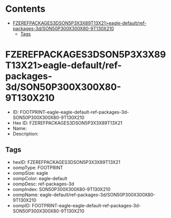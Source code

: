 



Contents
========

* [FZEREFPACKAGES3DSON5P3X3X89T13X21>eagle-default/ref-packages-3d/SON50P300X300X80-9T130X210](#fzerefpackages3dson5p3x3x89t13x21eagle-defaultref-packages-3dson50p300x300x80-9t130x210)
	* [Tags](#tags)

# FZEREFPACKAGES3DSON5P3X3X89T13X21>eagle-default/ref-packages-3d/SON50P300X300X80-9T130X210

- ID: FOOTPRINT-eagle-eagle-default-ref-packages-3d-SON50P300X300X80-9T130X210
- Hex ID: FZEREFPACKAGES3DSON5P3X3X89T13X21
- Name: 
- Description: 

## Tags

- hexID: FZEREFPACKAGES3DSON5P3X3X89T13X21
- oompType: FOOTPRINT
- oompSize: eagle
- oompColor: eagle-default
- oompDesc: ref-packages-3d
- oompIndex: SON50P300X300X80-9T130X210
- oompName: eagle-default/ref-packages-3d/SON50P300X300X80-9T130X210
- oompID: FOOTPRINT-eagle-eagle-default-ref-packages-3d-SON50P300X300X80-9T130X210
